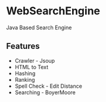 # WebSearchEngine
Java Based Search Engine
## Features
* Crawler - Jsoup
* HTML to Text
* Hashing 
* Ranking
* Spell Check - Edit Distance
* Searching - BoyerMoore
